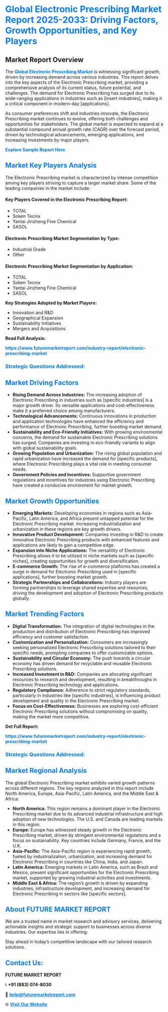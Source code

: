 <h1 style="color: #007BFF;">Global Electronic Prescribing Market Report 2025-2033: Driving Factors, Growth Opportunities, and Key Players</h1>

<section id="overview">
<h2>Market Report Overview</h2>
<p>The <a href="https://www.futuremarketreport.com/industry-report/electronic-prescribing-market" style="color: #007BFF; text-decoration: none;"><strong>Global Electronic Prescribing Market</strong></a> is witnessing significant growth, driven by increasing demand across various industries. This report delves into the key aspects of the Electronic Prescribing market, providing a comprehensive analysis of its current status, future potential, and challenges. The demand for Electronic Prescribing has surged due to its wide-ranging applications in industries such as [insert industries], making it a critical component in modern-day [applications].</p>
<p>As consumer preferences shift and industries innovate, the Electronic Prescribing market continues to evolve, offering both challenges and opportunities for stakeholders. The global market is expected to expand at a substantial compound annual growth rate (CAGR) over the forecast period, driven by technological advancements, emerging applications, and increasing investments by major players.</p>
</section>

<section id="overview">
<p><a href="https://www.futuremarketreport.com/request-sample/reportId=35167" style="color: #007BFF; text-decoration: none;"><strong>Explore Sample Report Here</strong></a></p>
</section>

<section id="key-players">
<h2 style="color: #007BFF;">Market Key Players Analysis</h2>
<p>The Electronic Prescribing market is characterized by intense competition among key players striving to capture a larger market share. Some of the leading companies in the market include:</p>
<h4>Key Players Covered in the Electronic Prescribing Report:</h4>
<ul><li>TOTAL</li><li>Soken Tecnix</li><li>Yantai Jinzheng Fine Chemical</li><li>SASOL</li></ul>
<h4>Electronic Prescribing Market Segmentation by Type:</h4>
<ul><li>Industrial Grade</li><li>Other</li></ul>

<h4>Electronic Prescribing Market Segmentation by Application:</h4>
<ul><li>TOTAL</li><li>Soken Tecnix</li><li>Yantai Jinzheng Fine Chemical</li><li>SASOL</li></ul>
<p><strong>Key Strategies Adopted by Market Players:</strong></p>
<ul>
<li>Innovation and R&D</li>
<li>Geographical Expansion</li>
<li>Sustainability Initiatives</li>
<li>Mergers and Acquisitions</li>
</ul>
</section>

<section>
<p><strong>Read Full Analysis: </strong></p><a href="https://www.futuremarketreport.com/industry-report/electronic-prescribing-market" style="color: #007BFF; text-decoration: none;"><strong>https://www.futuremarketreport.com/industry-report/electronic-prescribing-market</strong></a>
<h3 style="color: #007BFF;">Strategic Questions Addressed:</h3>
</section>

<section id="driving-factors">
<h2 style="color: #007BFF;">Market Driving Factors</h2>
<ul>
<li><strong>Rising Demand Across Industries:</strong> The increasing adoption of Electronic Prescribing in industries such as [specific industries] is a major growth driver. Its versatile applications and cost-effectiveness make it a preferred choice among manufacturers.</li>
<li><strong>Technological Advancements:</strong> Continuous innovations in production and application technologies have enhanced the efficiency and performance of Electronic Prescribing, further boosting market demand.</li>
<li><strong>Sustainability and Eco-Friendly Initiatives:</strong> With growing environmental concerns, the demand for sustainable Electronic Prescribing solutions has surged. Companies are investing in eco-friendly variants to align with global sustainability goals.</li>
<li><strong>Growing Population and Urbanization:</strong> The rising global population and rapid urbanization have increased the demand for [specific products], where Electronic Prescribing plays a vital role in meeting consumer needs.</li>
<li><strong>Government Policies and Incentives:</strong> Supportive government regulations and incentives for industries using Electronic Prescribing have created a conducive environment for market growth.</li>
</ul>
</section>

<section id="growth-opportunities">
<h2 style="color: #007BFF;">Market Growth Opportunities</h2>
<ul>
<li><strong>Emerging Markets:</strong> Developing economies in regions such as Asia-Pacific, Latin America, and Africa present untapped potential for the Electronic Prescribing market. Increasing industrialization and urbanization in these regions are key growth drivers.</li>
<li><strong>Innovative Product Development:</strong> Companies investing in R&D to create innovative Electronic Prescribing products with enhanced features and applications are likely to gain a competitive edge.</li>
<li><strong>Expansion into Niche Applications:</strong> The versatility of Electronic Prescribing allows it to be utilized in niche markets such as [specific niches], creating opportunities for growth and diversification.</li>
<li><strong>E-commerce Growth:</strong> The rise of e-commerce platforms has created a surge in demand for Electronic Prescribing used in [specific applications], further boosting market growth.</li>
<li><strong>Strategic Partnerships and Collaborations:</strong> Industry players are forming partnerships to leverage shared expertise and resources, driving the development and adoption of Electronic Prescribing products globally.</li>
</ul>
</section>

<section id="trending-factors">
<h2 style="color: #007BFF;">Market Trending Factors</h2>
<ul>
<li><strong>Digital Transformation:</strong> The integration of digital technologies in the production and distribution of Electronic Prescribing has improved efficiency and customer satisfaction.</li>
<li><strong>Customization and Personalization:</strong> Consumers are increasingly seeking personalized Electronic Prescribing solutions tailored to their specific needs, prompting companies to offer customizable options.</li>
<li><strong>Sustainability and Circular Economy:</strong> The push towards a circular economy has driven demand for recyclable and reusable Electronic Prescribing solutions.</li>
<li><strong>Increased Investment in R&D:</strong> Companies are allocating significant resources to research and development, resulting in breakthroughs in Electronic Prescribing technology and applications.</li>
<li><strong>Regulatory Compliance:</strong> Adherence to strict regulatory standards, particularly in industries like [specific industries], is influencing product development and quality in the Electronic Prescribing market.</li>
<li><strong>Focus on Cost-Effectiveness:</strong> Businesses are exploring cost-efficient Electronic Prescribing solutions without compromising on quality, making the market more competitive.</li>
</ul>
</section>

<section>
<p><strong>Get Full Report: </strong></p><a href="https://www.futuremarketreport.com/industry-report/electronic-prescribing-market" style="color: #007BFF; text-decoration: none;"><strong>https://www.futuremarketreport.com/industry-report/electronic-prescribing-market</strong></a>
<h3 style="color: #007BFF;">Strategic Questions Addressed:</h3>
</section>


<section id="regional-analysis">
<h2 style="color: #007BFF;">Market Regional Analysis</h2>
<p>The global Electronic Prescribing market exhibits varied growth patterns across different regions. The key regions analyzed in this report include North America, Europe, Asia-Pacific, Latin America, and the Middle East & Africa:</p>
<ul>
<li><strong>North America:</strong> This region remains a dominant player in the Electronic Prescribing market due to its advanced industrial infrastructure and high adoption of new technologies. The U.S. and Canada are leading markets in this region.</li>
<li><strong>Europe:</strong> Europe has witnessed steady growth in the Electronic Prescribing market, driven by stringent environmental regulations and a focus on sustainability. Key countries include Germany, France, and the U.K.</li>
<li><strong>Asia-Pacific:</strong> The Asia-Pacific region is experiencing rapid growth, fueled by industrialization, urbanization, and increasing demand for Electronic Prescribing in countries like China, India, and Japan.</li>
<li><strong>Latin America:</strong> Emerging markets in Latin America, such as Brazil and Mexico, present significant opportunities for the Electronic Prescribing market, supported by growing industrial activities and investments.</li>
<li><strong>Middle East & Africa:</strong> The region’s growth is driven by expanding industries, infrastructure development, and increasing demand for Electronic Prescribing in sectors like [specific sectors].</li>
</ul>
</section>

<footer>
<h2 style="color: #007BFF;">About FUTURE MARKET REPORT</h2>
<p>We are a trusted name in market research and advisory services, delivering actionable insights and strategic support to businesses across diverse industries. Our expertise lies in offering:</p>

<p>Stay ahead in today’s competitive landscape with our tailored research solutions.</p>

<h2 style="color: #007BFF;">Contact Us:</h2>
<p><strong>FUTURE MARKET REPORT</strong></p>
<p>📞 <strong>+91 (883) 074-8030</strong></p>
<p>📧 <strong><a href="mailto:help@futuremarketreport.com" style="color: #007BFF;">help@futuremarketreport.com</a></strong></p>
<p>🌐 <strong><a href="https://www.futuremarketreport.com/" style="color: #007BFF;">Visit Our Website</a></strong></p>
</footer>